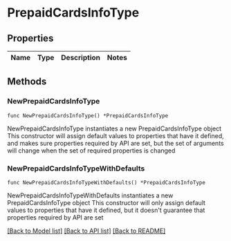 # PrepaidCardsInfoType

## Properties

Name | Type | Description | Notes
------------ | ------------- | ------------- | -------------

## Methods

### NewPrepaidCardsInfoType

`func NewPrepaidCardsInfoType() *PrepaidCardsInfoType`

NewPrepaidCardsInfoType instantiates a new PrepaidCardsInfoType object
This constructor will assign default values to properties that have it defined,
and makes sure properties required by API are set, but the set of arguments
will change when the set of required properties is changed

### NewPrepaidCardsInfoTypeWithDefaults

`func NewPrepaidCardsInfoTypeWithDefaults() *PrepaidCardsInfoType`

NewPrepaidCardsInfoTypeWithDefaults instantiates a new PrepaidCardsInfoType object
This constructor will only assign default values to properties that have it defined,
but it doesn't guarantee that properties required by API are set


[[Back to Model list]](../README.md#documentation-for-models) [[Back to API list]](../README.md#documentation-for-api-endpoints) [[Back to README]](../README.md)


